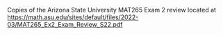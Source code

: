 Copies of the Arizona State University MAT265 Exam 2 review located at https://math.asu.edu/sites/default/files/2022-03/MAT265_Ex2_Exam_Review_S22.pdf
